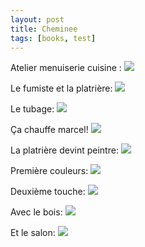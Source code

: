 ```yaml
---
layout: post
title: Cheminee
tags: [books, test]
---
```


Atelier menuiserie cuisine :
![](/img/reducedDSCF0649.JPG)

Le fumiste et la platrière:
![](/img/reducedDSCF0651.JPG)

Le tubage:
![](/img/reducedDSCF0656.JPG)

Ça chauffe marcel!
![](/img/reducedDSCF0663.JPG)

La platrière devint peintre:
![](/img/reducedDSCF0665.JPG)

Première couleurs:
![](/img/reducedDSCF0668.JPG)

Deuxième touche:
![](/img/reducedDSCF0670.JPG)

Avec le bois:
![](/img/reducedDSCF0676.JPG)

Et le salon:
![](/img/salon.JPG)




